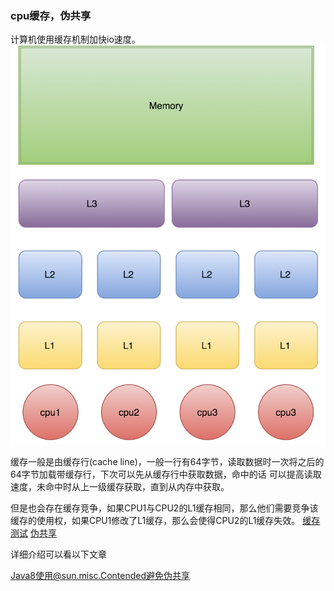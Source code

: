 ### cpu缓存，伪共享
计算机使用缓存机制加快io速度。
![cpuCache](../../../../../../../photo/cpu-cache.png)

缓存一般是由缓存行(cache line)，一般一行有64字节，读取数据时一次将之后的64字节加载带缓存行，下次可以先从缓存行中获取数据，命中的话
可以提高读取速度，未命中时从上一级缓存获取，直到从内存中获取。

但是也会存在缓存竞争，如果CPU1与CPU2的L1缓存相同，那么他们需要竞争该缓存的使用权，如果CPU1修改了L1缓存，那么会使得CPU2的L1缓存失效。
[缓存测试](CacheLineEffect.java)
[伪共享](FalseSharing.java)

详细介绍可以看以下文章

[Java8使用@sun.misc.Contended避免伪共享](https://www.jianshu.com/p/c3c108c3dcfd)